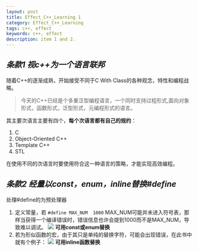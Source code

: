 ```yaml
---
layout: post
title: Effect_C++_Learning 1
category: Effect_C++_Learning
tags: c++, effect
keywords: c++, effect
description: item 1 and 2.
---
```


## *条款1 视c++为一个语言联邦*
随着C++的逐渐成熟，开始接受不同于C With Class的各种观念，特性和编程战略。
> 今天的C++已经是个多重泛型编程语言，一个同时支持过程形式,面向对象形式，函数形式，泛型形式，元编程形式的语言。


其主要次语言主要有四个，**每个次语言都有自己的规约**：
1. C
2. Object-Oriented C++
3. Template C++
4. STL

在使用不同的次语言时要使用符合这一种语言的策略，才能实现高效编程。

## *条款2 经量以const，enum，inline替换#define*
  处理#define的为预处理器
 1. 定义常量，若
  `#define MAX_NUM  1000`
  MAX_NUM可能并未进入符号表，那样当获得一个编译错误时，错误信息也许会提到1000而不是MAX_NUM，导致难以调试。
  ![](http://i.imgur.com/XKpIfXc.png)
  **可用const或enum替换**
 2. 若为形似函数的宏，由于其只是单纯的替换字符，可能会出现错误，在此书中就有个例子：
  ![](http://i.imgur.com/uND6VoK.png)
  **可用inline函数替换**

